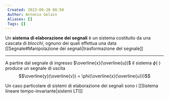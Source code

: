 ```yaml
---
 Created: 2023-09-28 08:50
 Author: Antonio Gelain
 Aliases: []
 Tags: []
---
```


Un **sistema di elaborazione dei segnali** è un sistema costituito da una cascata di *blocchi*, ognuno dei quali effettua una data [[Segnale#Manipolazione dei segnali|trasformazione del segnale]]

---

A partire dal segnale di ingresso $\overline{x}(\overline{u})$ il sistema $\phi(\cdot)$ produce un segnale di uscita
$$\overline{y}(\overline{v}) = \phi(\overline{x}(\overline{u}))$$

Un caso particolare di sistemi di elaborazione dei segnali sono i [[Sistema lineare tempo-invariante|sistemi LTI]]